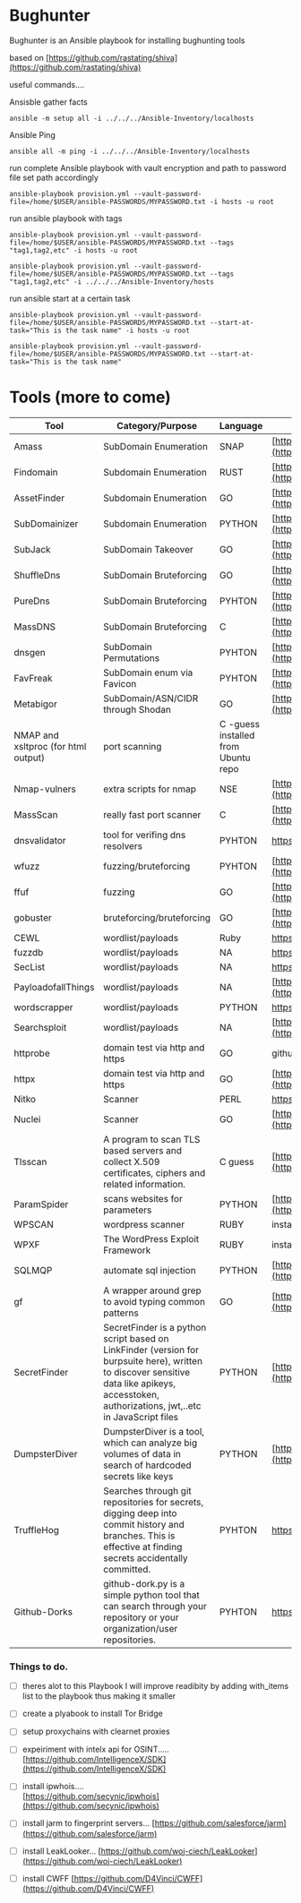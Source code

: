 # Bughunter

Bughunter is an Ansible playbook for installing bughunting tools

based on [https://github.com/rastating/shiva](https://github.com/rastating/shiva)

useful commands....

Ansisble gather facts

```
ansible -m setup all -i ../../../Ansible-Inventory/localhosts 
```
Ansible Ping

```
ansible all -m ping -i ../../../Ansible-Inventory/localhosts 
```

run complete Ansible playbook with vault encryption and path to password file set path accordingly

```
ansible-playbook provision.yml --vault-password-file=/home/$USER/ansible-PASSWORDS/MYPASSWORD.txt -i hosts -u root 
```

run ansible playbook with tags

```
ansible-playbook provision.yml --vault-password-file=/home/$USER/ansible-PASSWORDS/MYPASSWORD.txt --tags "tag1,tag2,etc" -i hosts -u root 

ansible-playbook provision.yml --vault-password-file=/home/$USER/ansible-PASSWORDS/MYPASSWORD.txt --tags "tag1,tag2,etc" -i ../../../Ansible-Inventory/hosts
```

run ansible start at a certain task
```
ansible-playbook provision.yml --vault-password-file=/home/$USER/ansible-PASSWORDS/MYPASSWORD.txt --start-at-task="This is the task name" -i hosts -u root

ansible-playbook provision.yml --vault-password-file=/home/$USER/ansible-PASSWORDS/MYPASSWORD.txt --start-at-task="This is the task name" 
```

# Tools (more to come)

| **Tool**                            | **Category/Purpose**                                                                                                                                                                          | **Language**                        | **Link**                                                                                                   |
| ----------------------------------- | --------------------------------------------------------------------------------------------------------------------------------------------------------------------------------------------- | ----------------------------------- | ---------------------------------------------------------------------------------------------------------- |
| Amass                               | SubDomain Enumeration                                                                                                                                                                         | SNAP                                | [https://github.com/OWASP/Amass](https://github.com/OWASP/Amass)                                           |
| Findomain                           | Subdomain Enumeration                                                                                                                                                                         | RUST                                | [https://github.com/Findomain/Findomain](https://github.com/Findomain/Findomain)                           |
| AssetFinder                         | Subdomain Enumeration                                                                                                                                                                         | GO                                  | [https://github.com/tomnomnom/assetfinder](https://github.com/tomnomnom/assetfinder)                       |
| SubDomainizer                       | Subdomain Enumeration                                                                                                                                                                         | PYTHON                              | [https://github.com/nsonaniya2010/SubDomainizer](https://github.com/nsonaniya2010/SubDomainizer)           |
| SubJack                             | SubDomain Takeover                                                                                                                                                                            | GO                                  | [https://github.com/haccer/subjack](https://github.com/haccer/subjack)                                     |
| ShuffleDns                          | SubDomain Bruteforcing                                                                                                                                                                        | GO                                  | [https://github.com/projectdiscovery/shuffledns](https://github.com/projectdiscovery/shuffledns)           |
| PureDns                             | SubDomain Bruteforcing                                                                                                                                                                        | PYHTON                              | [https://github.com/d3mondev/puredns](https://github.com/d3mondev/puredns)                                 |
| MassDNS                             | SubDomain Bruteforcing                                                                                                                                                                        | C                                   | [https://github.com/blechschmidt/massdns](https://github.com/blechschmidt/massdns)                         |
| dnsgen                              | SubDomain Permutations                                                                                                                                                                        | PYHTON                              | [https://github.com/ProjectAnte/dnsgen](https://github.com/ProjectAnte/dnsgen)                             |
| FavFreak                            | SubDomain enum via Favicon                                                                                                                                                                    | PYHTON                              | [https://github.com/devanshbatham/FavFreak](https://github.com/devanshbatham/FavFreak)                     |
| Metabigor                           | SubDomain/ASN/CIDR through Shodan                                                                                                                                                             | GO                                  | [https://github.com/j3ssie/metabigor](https://github.com/j3ssie/metabigor)                                 |
| NMAP and xsltproc (for html output) | port scanning                                                                                                                                                                                 | C -guess installed from Ubuntu repo |                                                                                                            |
| Nmap-vulners                        | extra scripts for nmap                                                                                                                                                                        | NSE                                 | [https://github.com/vulnersCom/nmap-vulners](https://github.com/vulnersCom/nmap-vulners)                   |
| MassScan                            | really fast port scanner                                                                                                                                                                      | C                                   | [https://github.com/robertdavidgraham/masscan](https://github.com/robertdavidgraham/masscan)               |
| dnsvalidator                        | tool for verifing dns resolvers                                                                                                                                                               | PYHTON                              | https://github.com/vortexau/dnsvalidator                                                                   |
| wfuzz                               | fuzzing/bruteforcing                                                                                                                                                                          | PYHTON                              | [https://github.com/xmendez/wfuzz](https://github.com/xmendez/wfuzz)                                       |
| ffuf                                | fuzzing                                                                                                                                                                                       | GO                                  | [https://github.com/ffuf/ffuf](https://github.com/ffuf/ffuf)                                               |
| gobuster                            | bruteforcing/bruteforcing                                                                                                                                                                     | GO                                  | [https://github.com/OJ/gobuster](https://github.com/OJ/gobuster)                                           |
| CEWL                                | wordlist/payloads                                                                                                                                                                             | Ruby                                | https://github.com/digininja/CeWL                                                                          |
| fuzzdb                              | wordlist/payloads                                                                                                                                                                             | NA                                  | https://github.com/fuzzdb-project/fuzzdb                                                                   |
| SecList                             | wordlist/payloads                                                                                                                                                                             | NA                                  | https://github.com/danielmiessler/SecLists                                                                 |
| PayloadofallThings                  | wordlist/payloads                                                                                                                                                                             | NA                                  | [https://github.com/swisskyrepo/PayloadsAllTheThings](https://github.com/swisskyrepo/PayloadsAllTheThings) |
| wordscrapper                        | wordlist/payloads                                                                                                                                                                             | PYTHON                              | https://github.com/dariusztytko/words-scraper                                                              |
| Searchsploit                        | wordlist/payloads                                                                                                                                                                             | NA                                  | [https://github.com/offensive-security/exploitdb](https://github.com/offensive-security/exploitdb)         |
| httprobe                            | domain test via http and https                                                                                                                                                                | GO                                  | github.com/tomnomnom/httprobe                                                                              |
| httpx                               | domain test via http and https                                                                                                                                                                | GO                                  | [https://github.com/projectdiscovery/httpx](https://github.com/projectdiscovery/httpx)                     |
| Nitko                               | Scanner                                                                                                                                                                                       | PERL                                | https://github.com/sullo/nikto                                                                             |
| Nuclei                              | Scanner                                                                                                                                                                                       | GO                                  | [https://github.com/projectdiscovery/nuclei](https://github.com/projectdiscovery/nuclei)                   |
| Tlsscan                             | A program to scan TLS based servers and collect X.509 certificates, ciphers and related information.                                                                                          | C guess                             | [https://github.com/prbinu/tls-scan](https://github.com/prbinu/tls-scan)                                   |
| ParamSpider                         | scans websites for parameters                                                                                                                                                                 | PYTHON                              | [https://github.com/devanshbatham/ParamSpider](https://github.com/devanshbatham/ParamSpider)               |
| WPSCAN                              | wordpress scanner                                                                                                                                                                             | RUBY                                | installed via gem                                                                                          |
| WPXF                                | The WordPress Exploit Framework                                                                                                                                                               | RUBY                                | installed via gem                                                                                          |
| SQLMQP                              | automate sql injection                                                                                                                                                                        | PYTHON                              | [https://github.com/sqlmapproject/sqlmap](https://github.com/sqlmapproject/sqlmap)                         |
| gf                                  | A wrapper around grep to avoid typing common patterns                                                                                                                                         | GO                                  | [https://github.com/tomnomnom/gf](https://github.com/tomnomnom/gf)                                         |
| SecretFinder                        | SecretFinder is a python script based on LinkFinder (version for burpsuite here), written to discover sensitive data like apikeys, accesstoken, authorizations, jwt,..etc in JavaScript files | PYTHON                              | [https://github.com/m4ll0k/SecretFinder](https://github.com/m4ll0k/SecretFinder)                           |
| DumpsterDiver                       | DumpsterDiver is a tool, which can analyze big volumes of data in search of hardcoded secrets like keys                                                                                       | PYTHON                              | [https://github.com/securing/DumpsterDiver](https://github.com/securing/DumpsterDiver)                     |
| TruffleHog                          | Searches through git repositories for secrets, digging deep into commit history and branches. This is effective at finding secrets accidentally committed.                                    | PYHTON                              | https://github.com/dxa4481/truffleHog                                                                      |
| Github-Dorks                        | github-dork.py is a simple python tool that can search through your repository or your organization/user repositories.                                                                        | PYHTON                              | https://github.com/techgaun/github-dorks                                                                   |



### Things to do.
- [ ] theres alot to this Playbook I will improve readibity by adding with_items list to the playbook thus making it smaller
- [ ] create a plyabook to install Tor Bridge
- [ ] setup proxychains with clearnet proxies
- [ ] expeiriment with intelx api for OSINT.....
[https://github.com/IntelligenceX/SDK](https://github.com/IntelligenceX/SDK)
- [ ] install ipwhois....  
[https://github.com/secynic/ipwhois](https://github.com/secynic/ipwhois)
- [ ] install jarm to fingerprint servers...
[https://github.com/salesforce/jarm](https://github.com/salesforce/jarm)
- [ ] install LeakLooker...
[https://github.com/woj-ciech/LeakLooker](https://github.com/woj-ciech/LeakLooker)
- [ ] install CWFF
[https://github.com/D4Vinci/CWFF](https://github.com/D4Vinci/CWFF)











